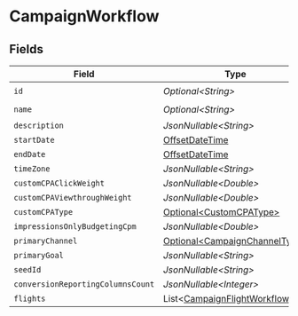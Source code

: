 # CampaignWorkflow


## Fields

| Field                                                                                     | Type                                                                                      | Required                                                                                  | Description                                                                               |
| ----------------------------------------------------------------------------------------- | ----------------------------------------------------------------------------------------- | ----------------------------------------------------------------------------------------- | ----------------------------------------------------------------------------------------- |
| `id`                                                                                      | *Optional\<String>*                                                                       | :heavy_check_mark:                                                                        | N/A                                                                                       |
| `name`                                                                                    | *Optional\<String>*                                                                       | :heavy_check_mark:                                                                        | N/A                                                                                       |
| `description`                                                                             | *JsonNullable\<String>*                                                                   | :heavy_minus_sign:                                                                        | N/A                                                                                       |
| `startDate`                                                                               | [OffsetDateTime](https://docs.oracle.com/javase/8/docs/api/java/time/OffsetDateTime.html) | :heavy_minus_sign:                                                                        | N/A                                                                                       |
| `endDate`                                                                                 | [OffsetDateTime](https://docs.oracle.com/javase/8/docs/api/java/time/OffsetDateTime.html) | :heavy_minus_sign:                                                                        | N/A                                                                                       |
| `timeZone`                                                                                | *JsonNullable\<String>*                                                                   | :heavy_minus_sign:                                                                        | N/A                                                                                       |
| `customCPAClickWeight`                                                                    | *JsonNullable\<Double>*                                                                   | :heavy_minus_sign:                                                                        | N/A                                                                                       |
| `customCPAViewthroughWeight`                                                              | *JsonNullable\<Double>*                                                                   | :heavy_minus_sign:                                                                        | N/A                                                                                       |
| `customCPAType`                                                                           | [Optional\<CustomCPAType>](../../models/components/CustomCPAType.md)                      | :heavy_minus_sign:                                                                        | N/A                                                                                       |
| `impressionsOnlyBudgetingCpm`                                                             | *JsonNullable\<Double>*                                                                   | :heavy_minus_sign:                                                                        | N/A                                                                                       |
| `primaryChannel`                                                                          | [Optional\<CampaignChannelType>](../../models/components/CampaignChannelType.md)          | :heavy_minus_sign:                                                                        | N/A                                                                                       |
| `primaryGoal`                                                                             | *JsonNullable\<String>*                                                                   | :heavy_minus_sign:                                                                        | N/A                                                                                       |
| `seedId`                                                                                  | *JsonNullable\<String>*                                                                   | :heavy_minus_sign:                                                                        | N/A                                                                                       |
| `conversionReportingColumnsCount`                                                         | *JsonNullable\<Integer>*                                                                  | :heavy_minus_sign:                                                                        | N/A                                                                                       |
| `flights`                                                                                 | List\<[CampaignFlightWorkflow](../../models/components/CampaignFlightWorkflow.md)>        | :heavy_minus_sign:                                                                        | N/A                                                                                       |